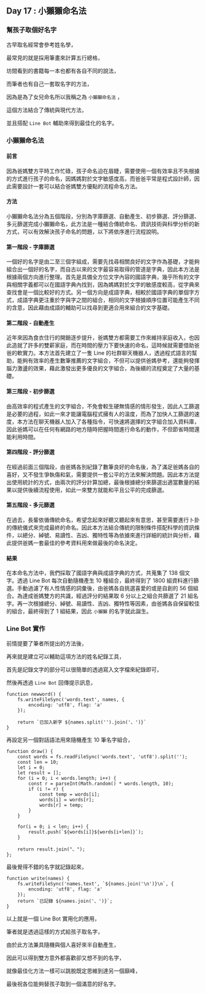 ## Day 17 : 小獺獺命名法

### 幫孩子取個好名字

古早取名經常會參考姓名學，

最常見的就是採用筆畫來計算五行總格，

坊間看到的書籍每一本也都有各自不同的說法，

而筆者也有自己一套取名字的方法，

因為是為了女兒命名所以我稱之為 `小獺獺命名法` ，

這個方法結合了傳統與現代方法，

並且搭配 `Line Bot` 輔助來得到最佳化的名字。

### 小獺獺命名法

#### 前言

因為爸媽雙方平時工作忙碌，孩子命名迫在眉睫，需要使用一個有效率且不失根據的方式進行孩子的命名，因媽媽對於文字敏感度高，而爸爸平常是程式設計師，因此需要設計一套可以結合爸媽雙方優點的流程命名方法。

#### 方法

小獺獺命名法分為五個階段，分別為字庫篩選、自動產生、初步篩選、評分篩選、多元篩選完成小獺獺命名，此方法是一種結合傳統命名、資訊技術與科學分析的新方式，可以有效解決孩子命名的問題，以下將依序進行流程說明。

#### 第一階段 - 字庫篩選

一個好的名字是由二至三個字組成，需要先找尋相關良好的文字作為基礎，才能夠組合出一個好的名字，而自古以來的文字最容易取得的管道是字典，因此本方法是根據兩個方向進行整理。首先是具備全方位文字內容的國語字典，幾乎所有的文字與相關字義都可以在國語字典內找到，因為媽媽對於文字的敏感度較高，從字典來查找會是一個比較好的方式。另一個方向是成語字典，相較於國語字典的單個字方式，成語字典更注重於字與字之間的組合，相同的文字根據順序位置可能產生不同的含意，因此藉由成語的輔助可以找尋到更適合用來組合的文字基礎。

#### 第二階段 - 自動產生

近年來因為食衣住行的開銷逐步提升，爸媽雙方都需要工作來維持家庭收入，也因此造就了許多的雙薪家庭，而在時間的壓力下要快速的命名，這時候就需要借助爸爸的軟實力。本方法首先建立了一隻 Line 的社群聊天機器人，透過程式語言的幫助，能夠有效率的產生數筆推薦的文字組合，不但可以提供爸媽參考，還能夠發揮腦力激盪的效果，藉此激發出更多優良的文字組合，為後續的流程奠定了大量的基礎。

#### 第三階段 - 初步篩選

由高效率的程式產生的文字組合，不免會較生硬無情感的情形發生，因此人工篩選是必要的過程，如此一來才能讓電腦程式擁有人的溫度，而為了加快人工篩選的速度，本方法在聊天機器人加入了各種指令，可快速將選擇的文字組合加入資料庫，因此爸媽可以在任何有網路的地方隨時把握時間進行命名的動作，不但節省時間還能利用時間。

#### 第四階段 - 評分篩選

在經過前面三個階段，由爸媽各別紀錄了數筆良好的命名後，為了滿足爸媽各自的喜好，又不發生爭執傷和氣，需要提供一套公平的方法來解決問題。因此本方法提出使用統計的方式，由兩次的評分計算加總，最後根據總分來篩選出適當數量的結果以提供後續流程使用，如此一來雙方就能和平且公平的完成篩選。

#### 第五階段 - 多元篩選

在過去，長輩依循傳統命名，希望念起來好聽又聽起來有意思，甚至需要進行卜卦的傳統儀式來完成最終的命名。因此本方法結合傳統的限制條件搭配科學的資訊條件，以總分、綽號、易讀性、吉凶、獨特性等為依據來進行詳細的統計與分析，藉此提供爸媽一套最佳的參考資料用來做最後的命名決定。

#### 結果

在本命名方法中，我們採取了國語字典與成語字典的方式，共蒐集了 138 個文字。透過 Line Bot 每次自動隨機產生 10 種組合，最終得到了 1800 組資料進行篩選。手動過濾了有人性情感的詞彙後，由爸媽各自挑選喜愛的或是自創的 56 個組合。為達成爸媽雙方的共識，經過評分的結果取 6 分以上之組合共篩選了 21 組名字。再一次根據總分、綽號、易讀性、吉凶、獨特性等因素，由爸媽各自保留較佳的組合，最終得到了 1 組結果，因此 `小獺獺` 的名字就此誕生。

### Line Bot 實作

前情提要了筆者所提出的方法後，

再來就是建立可以輔助這項方法的姓名紀錄工具，

首先是記錄文字的部分可以很簡單的透過寫入文字檔來紀錄即可，

然後再透過 `Line Bot` 回傳提示訊息，

```javascript=
function newword() {
    fs.writeFileSync('words.text', names, {
        encoding: 'utf8', flag: 'a'
    });

    return `已加入新字 ${names.split('').join('、')}`
}
```

再設定另一個對話語法用來隨機產生 10 筆名字組合，

```javascript=
function draw() {
    const words = fs.readFileSync('words.text', 'utf8').split('');
    const len = 10;
    let i = 0;
    let result = [];
    for (i = 0; i < words.length; i++) {
        const r = parseInt(Math.random() * words.length, 10);
        if (i != r) {
            const temp = words[i];
            words[i] = words[r];
            words[r] = temp;
        }
    }
    
    for(i = 0; i < len; i++) {
        result.push(`${words[i]}${words[i+len]}`);
    }

    return result.join("、");
};
```

最後覺得不錯的名字就記錄起來，

```javascript=
function write(names) {
    fs.writeFileSync('names.text', `${names.join('\n')}\n`, {
        encoding: 'utf8', flag: 'a'
    });
    return `已記錄 ${names.join('、')}`;
}
```

以上就是一個 Line Bot 實用化的應用，

筆者就是透過這樣的方式給孩子取名字，

由於此方法兼具隨機與個人喜好來半自動產生，

因此可以得到雙方意外都喜歡卻又想不到的名字，

就像最佳化方法一樣可以跳脫既定思維到達另一個巔峰，

最後祝各位能夠替孩子取到一個滿意的好名字。